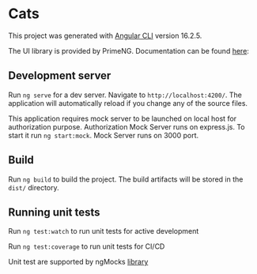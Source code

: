 # Cats

This project was generated with [Angular CLI](https://github.com/angular/angular-cli) version 16.2.5.

The UI library is provided by PrimeNG. Documentation can be found [here](https://primeng.org): 

## Development server

Run `ng serve` for a dev server. Navigate to `http://localhost:4200/`. The application will automatically reload if you change any of the source files.

This application requires mock server to be launched on local host for authorization purpose. Authorization Mock Server runs on express.js. To start it run `ng start:mock`.
Mock Server runs on 3000 port.

## Build

Run `ng build` to build the project. The build artifacts will be stored in the `dist/` directory.

## Running unit tests

Run `ng test:watch` to run unit tests for active development

Run `ng test:coverage` to run unit tests for CI/CD

Unit test are supported by ngMocks [library](https://ng-mocks.sudo.eu)
